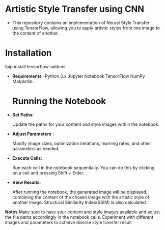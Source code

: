# Artistic Style Transfer using CNN
* This repository contains an implementation of Neural Style Transfer using TensorFlow, allowing you to apply artistic styles from one image to the content of another.

# Installation
   !pip install tensorflow-addons
* **Requirements**
   -Python 3.x
   Jupyter Notebook
   TensorFlow
   NumPy
   Matplotlib.
  # Running the Notebook
* **Set Paths**:

     Update the paths for your content and style images within the notebook.

* **Adjust Parameters** :

     Modify image sizes, optimization iterations, learning rates, and other parameters as needed.

* **Execute Cells**:

     Run each cell in the notebook sequentially. You can do this by clicking on a cell and pressing Shift + Enter.

* **View Results**:

     After running the notebook, the generated image will be displayed, combining the content of the chosen image with the 
     artistic style of another image.
     Structural Similarity Index(SSIM)  is also calculated.

**Notes**
   Make sure to have your content and style images available and adjust the file paths accordingly in the notebook cells.
   Experiment with different images and parameters to achieve diverse style transfer result
  
